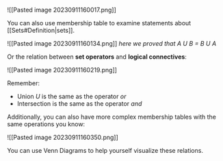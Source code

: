 
![[Pasted image 20230911160017.png]]

You can also use membership table to examine statements about [[Sets#Definition|sets]].

![[Pasted image 20230911160134.png]]
*here we proved that A U B = B U A*

Or the relation between **set operators** and **logical connectives**:

![[Pasted image 20230911160219.png]]

Remember:
- Union *U* is the same as the operator *or*
- Intersection is the same as the operator *and*

Additionally, you can also have more complex membership tables with the same operations you know:

![[Pasted image 20230911160350.png]]

You can use Venn Diagrams to help yourself visualize these relations.